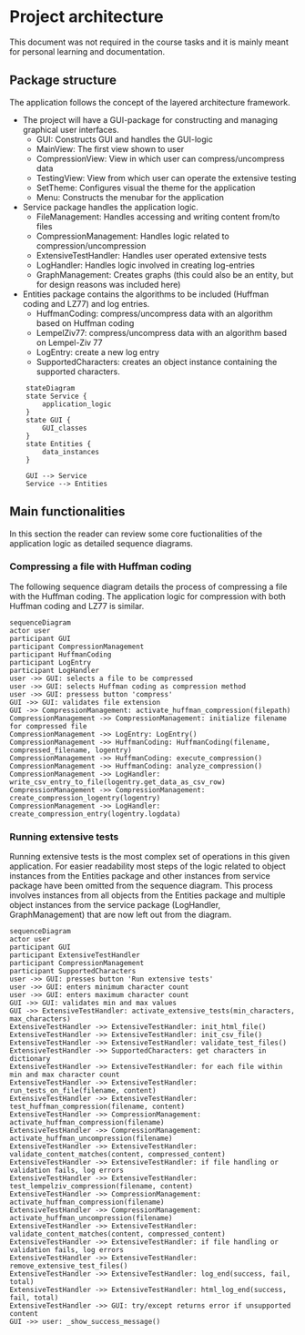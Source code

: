 # Project architecture
This document was not required in the course tasks and it is mainly meant for personal learning and documentation. 

## Package structure
The application follows the concept of the layered architecture framework. 

* The project will have a GUI-package for constructing and managing graphical user interfaces.
  - GUI: Constructs GUI and handles the GUI-logic
  - MainView: The first view shown to user
  - CompressionView: View in which user can compress/uncompress data
  - TestingView: View from which user can operate the extensive testing
  - SetTheme: Configures visual the theme for the application
  - Menu: Constructs the menubar for the application
* Service package handles the application logic.
  - FileManagement: Handles accessing and writing content from/to files
  - CompressionManagement: Handles logic related to compression/uncompression
  - ExtensiveTestHandler: Handles user operated extensive tests
  - LogHandler: Handles logic involved in creating log-entries
  - GraphManagement: Creates graphs (this could also be an entity, but for design reasons was included here)
* Entities package contains the algorithms to be included (Huffman coding and LZ77) and log entries. 
  - HuffmanCoding: compress/uncompress data with an algorithm based on Huffman coding
  - LempelZiv77: compress/uncompress data with an algorithm based on Lempel-Ziv 77
  - LogEntry: create a new log entry
  - SupportedCharacters: creates an object instance containing the supported characters.


```mermaid
    stateDiagram
    state Service {
        application_logic
    }
    state GUI {
        GUI_classes
    }
    state Entities {
        data_instances
    }

    GUI --> Service
    Service --> Entities
```

## Main functionalities
In this section the reader can review some core fuctionalities of the application logic as detailed sequence diagrams.

### Compressing a file with Huffman coding
The following sequence diagram details the process of compressing a file with the Huffman coding. The application logic for compression with both Huffman coding and LZ77 is similar. 

```mermaid
sequenceDiagram
actor user
participant GUI
participant CompressionManagement
participant HuffmanCoding
participant LogEntry
participant LogHandler
user ->> GUI: selects a file to be compressed
user ->> GUI: selects Huffman coding as compression method
user ->> GUI: pressess button 'compress'
GUI ->> GUI: validates file extension
GUI ->> CompressionManagement: activate_huffman_compression(filepath)
CompressionManagement ->> CompressionManagement: initialize filename for compressed file
CompressionManagement ->> LogEntry: LogEntry()
CompressionManagement ->> HuffmanCoding: HuffmanCoding(filename, compressed_filename, logentry)
CompressionManagement ->> HuffmanCoding: execute_compression()
CompressionManagement ->> HuffmanCoding: analyze_compression()
CompressionManagement ->> LogHandler: write_csv_entry_to_file(logentry.get_data_as_csv_row)
CompressionManagement ->> CompressionManagement: create_compression_logentry(logentry)
CompressionManagement ->> LogHandler: create_compression_entry(logentry.logdata)
```

### Running extensive tests
Running extensive tests is the most complex set of operations in this given application. For easier readability most steps of the logic related to object instances from the Entities package and other instances from service package have been omitted from the sequence diagram. This process involves instances from all objects from the Entities package and multiple object instances from the service package (LogHandler, GraphManagement) that are now left out from the diagram.

```mermaid
sequenceDiagram
actor user
participant GUI
participant ExtensiveTestHandler
participant CompressionManagement
participant SupportedCharacters
user ->> GUI: presses button 'Run extensive tests'
user ->> GUI: enters minimum character count
user ->> GUI: enters maximum character count
GUI ->> GUI: validates min and max values
GUI ->> ExtensiveTestHandler: activate_extensive_tests(min_characters, max_characters)
ExtensiveTestHandler ->> ExtensiveTestHandler: init_html_file()
ExtensiveTestHandler ->> ExtensiveTestHandler: init_csv_file()
ExtensiveTestHandler ->> ExtensiveTestHandler: validate_test_files()
ExtensiveTestHandler ->> SupportedCharacters: get characters in dictionary
ExtensiveTestHandler ->> ExtensiveTestHandler: for each file within min and max character count
ExtensiveTestHandler ->> ExtensiveTestHandler: run_tests_on_file(filename, content)
ExtensiveTestHandler ->> ExtensiveTestHandler: test_huffman_compression(filename, content)
ExtensiveTestHandler ->> CompressionManagement: activate_huffman_compression(filename)
ExtensiveTestHandler ->> CompressionManagement: activate_huffman_uncompression(filename)
ExtensiveTestHandler ->> ExtensiveTestHandler: validate_content_matches(content, compressed_content)
ExtensiveTestHandler ->> ExtensiveTestHandler: if file handling or validation fails, log errors
ExtensiveTestHandler ->> ExtensiveTestHandler: test_lempelziv_compression(filename, content)
ExtensiveTestHandler ->> CompressionManagement: activate_huffman_compression(filename)
ExtensiveTestHandler ->> CompressionManagement: activate_huffman_uncompression(filename)
ExtensiveTestHandler ->> ExtensiveTestHandler: validate_content_matches(content, compressed_content)
ExtensiveTestHandler ->> ExtensiveTestHandler: if file handling or validation fails, log errors
ExtensiveTestHandler ->> ExtensiveTestHandler: remove_extensive_test_files()
ExtensiveTestHandler ->> ExtensiveTestHandler: log_end(success, fail, total)
ExtensiveTestHandler ->> ExtensiveTestHandler: html_log_end(success, fail, total)
ExtensiveTestHandler ->> GUI: try/except returns error if unsupported content
GUI ->> user: _show_success_message()
```